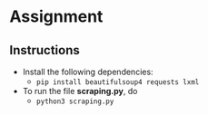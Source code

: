 # Assignment

## Instructions

- Install the following dependencies:
  - `pip install beautifulsoup4 requests lxml`
- To run the file **scraping.py**, do
  - `python3 scraping.py`
